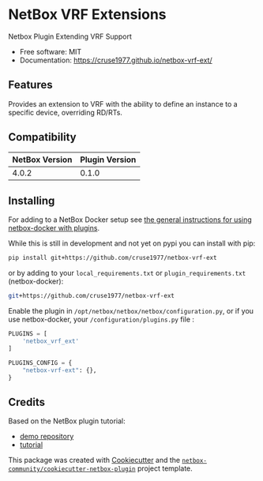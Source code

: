 # NetBox VRF Extensions

Netbox Plugin Extending VRF Support


* Free software: MIT
* Documentation: https://cruse1977.github.io/netbox-vrf-ext/


## Features

Provides an extension to VRF with the ability to define an instance to a specific device, overriding RD/RTs. 

## Compatibility

| NetBox Version | Plugin Version |
|----------------|----------------|
|     4.0.2      |      0.1.0     |

## Installing

For adding to a NetBox Docker setup see
[the general instructions for using netbox-docker with plugins](https://github.com/netbox-community/netbox-docker/wiki/Using-Netbox-Plugins).

While this is still in development and not yet on pypi you can install with pip:

```bash
pip install git+https://github.com/cruse1977/netbox-vrf-ext
```

or by adding to your `local_requirements.txt` or `plugin_requirements.txt` (netbox-docker):

```bash
git+https://github.com/cruse1977/netbox-vrf-ext
```

Enable the plugin in `/opt/netbox/netbox/netbox/configuration.py`,
 or if you use netbox-docker, your `/configuration/plugins.py` file :

```python
PLUGINS = [
    'netbox_vrf_ext'
]

PLUGINS_CONFIG = {
    "netbox-vrf-ext": {},
}
```

## Credits

Based on the NetBox plugin tutorial:

- [demo repository](https://github.com/netbox-community/netbox-plugin-demo)
- [tutorial](https://github.com/netbox-community/netbox-plugin-tutorial)

This package was created with [Cookiecutter](https://github.com/audreyr/cookiecutter) and the [`netbox-community/cookiecutter-netbox-plugin`](https://github.com/netbox-community/cookiecutter-netbox-plugin) project template.
